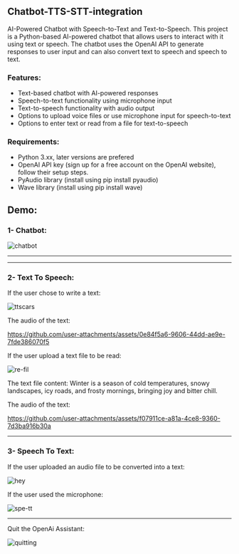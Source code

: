 ## Chatbot-TTS-STT-integration
AI-Powered Chatbot with Speech-to-Text and Text-to-Speech. This project is a Python-based AI-powered chatbot that allows users to interact with it using text or speech. The chatbot uses the OpenAI API to generate responses to user input and can also convert text to speech and speech to text.
### Features:
* Text-based chatbot with AI-powered responses
* Speech-to-text functionality using microphone input
* Text-to-speech functionality with audio output
* Options to upload voice files or use microphone input for speech-to-text
* Options to enter text or read from a file for text-to-speech

### Requirements:

* Python 3.xx, later versions are prefered
* OpenAI API key (sign up for a free account on the OpenAI website), follow their setup steps.
* PyAudio library (install using pip install pyaudio)
* Wave library (install using pip install wave)

## Demo:
### 1- Chatbot:
![chatbot](https://github.com/user-attachments/assets/081d2841-8acc-4a94-9e85-fcfe8c54bcd6)

---------------------------------------------------------------------------------------------------------------------------------------------------
---------------------------------------------------------------------------------------------------------------------------------------------------
### 2- Text To Speech:
If the user chose to write a text:
     
   ![ttscars](https://github.com/user-attachments/assets/7c0827c4-993b-43bb-8487-83eb3b5d9e3f)

   
The audio of the text:


https://github.com/user-attachments/assets/0e84f5a6-9606-44dd-ae9e-7fde386070f5

If the user upload a text file to be read:


![re-fil](https://github.com/user-attachments/assets/4dfe799f-0e24-4e06-8a51-d84ff826afdb)

The text file content:
Winter is a season of cold temperatures, snowy landscapes, icy roads, and frosty mornings, bringing joy and bitter chill.

The audio of the text:


https://github.com/user-attachments/assets/f07911ce-a81a-4ce8-9360-7d3ba916b30a

--------------------------------------------------------------------------------------------------------------------------------------------------
### 3- Speech To Text:
If the user uploaded an audio file to be converted into a text:

![hey](https://github.com/user-attachments/assets/dcbebb40-8e25-496b-92ed-0cdeaaaf870b)


If the user used the microphone:

![spe-tt](https://github.com/user-attachments/assets/286c219d-20e6-4571-a269-e18ada32b49b)

---------------------------------------------------------------------------------------------------------------------------------------------------
Quit the OpenAi Assistant:

![quitting](https://github.com/user-attachments/assets/1fedc58c-9271-42f3-a875-3f77068e858c)
